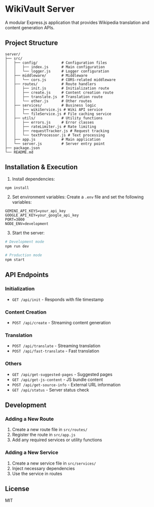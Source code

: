 # WikiVault Server

A modular Express.js application that provides Wikipedia translation and content generation APIs.

## Project Structure

```
server/
├── src/
│   ├── config/           # Configuration files
│   │   ├── index.js      # Main configuration
│   │   └── logger.js     # Logger configuration
│   ├── middleware/       # Middleware
│   │   └── cors.js       # CORS-related middleware
│   ├── routes/           # Route handlers
│   │   ├── init.js       # Initialization route
│   │   ├── create.js     # Content creation route
│   │   ├── translate.js  # Translation route
│   │   └── other.js      # Other routes
│   ├── services/         # Business logic
│   │   ├── wikiService.js # Wiki API service
│   │   └── fileService.js # File caching service
│   ├── utils/            # Utility functions
│   │   ├── errors.js     # Error classes
│   │   ├── rateLimiter.js # Rate limiting
│   │   ├── requestTracker.js # Request tracking
│   │   └── textProcessor.js # Text processing
│   ├── app.js            # Main application
│   └── server.js         # Server entry point
├── package.json
└── README.md
```

## Installation & Execution

1. Install dependencies:
```bash
npm install
```

2. Set environment variables:
Create a `.env` file and set the following variables:
```
GEMINI_API_KEYS=your_api_key
GOOGLE_API_KEY=your_google_api_key
PORT=3000
NODE_ENV=development
```

3. Start the server:
```bash
# Development mode
npm run dev

# Production mode
npm start
```

## API Endpoints

### Initialization
- `GET /api/init` - Responds with file timestamp

### Content Creation
- `POST /api/create` - Streaming content generation

### Translation
- `POST /api/translate` - Streaming translation
- `POST /api/fast-translate` - Fast translation

### Others
- `GET /api/get-suggested-pages` - Suggested pages
- `GET /api/get-js-content` - JS bundle content
- `POST /api/get-source-info` - External URL information
- `GET /api/status` - Server status check

## Development

### Adding a New Route
1. Create a new route file in `src/routes/`
2. Register the route in `src/app.js`
3. Add any required services or utility functions

### Adding a New Service
1. Create a new service file in `src/services/`
2. Inject necessary dependencies
3. Use the service in routes

## License

MIT
